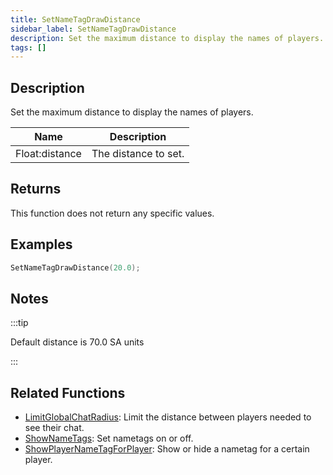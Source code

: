 ```yaml
---
title: SetNameTagDrawDistance
sidebar_label: SetNameTagDrawDistance
description: Set the maximum distance to display the names of players.
tags: []
---
```


## Description

Set the maximum distance to display the names of players.

| Name           | Description          |
| -------------- | -------------------- |
| Float:distance | The distance to set. |

## Returns

This function does not return any specific values.

## Examples

```c
SetNameTagDrawDistance(20.0);
```

## Notes

:::tip

Default distance is 70.0 SA units

:::

## Related Functions

- [LimitGlobalChatRadius](LimitGlobalChatRadius): Limit the distance between players needed to see their chat.
- [ShowNameTags](ShowNameTags): Set nametags on or off.
- [ShowPlayerNameTagForPlayer](ShowPlayerNameTagForPlayer): Show or hide a nametag for a certain player.
